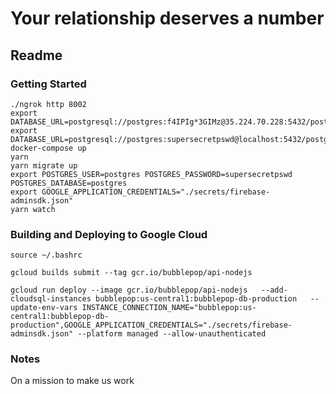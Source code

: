 # Your relationship deserves a number
## Readme

### Getting Started

```
./ngrok http 8002
export DATABASE_URL=postgresql://postgres:f4IPIg*3GIMz@35.224.70.228:5432/postgres
export DATABASE_URL=postgresql://postgres:supersecretpswd@localhost:5432/postgres
docker-compose up
yarn
yarn migrate up
export POSTGRES_USER=postgres POSTGRES_PASSWORD=supersecretpswd POSTGRES_DATABASE=postgres
export GOOGLE_APPLICATION_CREDENTIALS="./secrets/firebase-adminsdk.json"
yarn watch
```

### Building and Deploying to Google Cloud

```
source ~/.bashrc
```

```
gcloud builds submit --tag gcr.io/bubblepop/api-nodejs
```

```
gcloud run deploy --image gcr.io/bubblepop/api-nodejs   --add-cloudsql-instances bubblepop:us-central1:bubblepop-db-production   --update-env-vars INSTANCE_CONNECTION_NAME="bubblepop:us-central1:bubblepop-db-production",GOOGLE_APPLICATION_CREDENTIALS="./secrets/firebase-adminsdk.json" --platform managed --allow-unauthenticated
```

### Notes
On a mission to make us work
